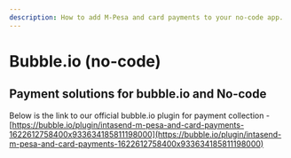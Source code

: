 ```yaml
---
description: How to add M-Pesa and card payments to your no-code app.
---
```


# Bubble.io (no-code)

## Payment solutions for bubble.io and No-code

Below is the link to our official bubble.io plugin for payment collection - [https://bubble.io/plugin/intasend-m-pesa-and-card-payments-1622612758400x933634185811198000](https://bubble.io/plugin/intasend-m-pesa-and-card-payments-1622612758400x933634185811198000)
